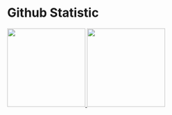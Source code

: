 # Github Statistic
<p align="left">
<a href="https://github.com/mhmdnurf">
  <img height="180em" src="https://github-readme-stats.vercel.app/api?username=mhmdnurf&show_icons=true&theme=github_dark_dimmed&include_all_commits=false&count_private=true"/>
  <img height="180em" src="https://github-readme-stats.vercel.app/api/top-langs/?username=mhmdnurf&hide_progress=true&langs_count=5&theme=github_dark_dimmed&count_private=true&hide=html,css,scss"/>
</a>
</p>

<!---
mzakaa12/mzakaa12 is a ✨ special ✨ repository because its `README.md` (this file) appears on your GitHub profile.
You can click the Preview link to take a look at your changes.

--->
